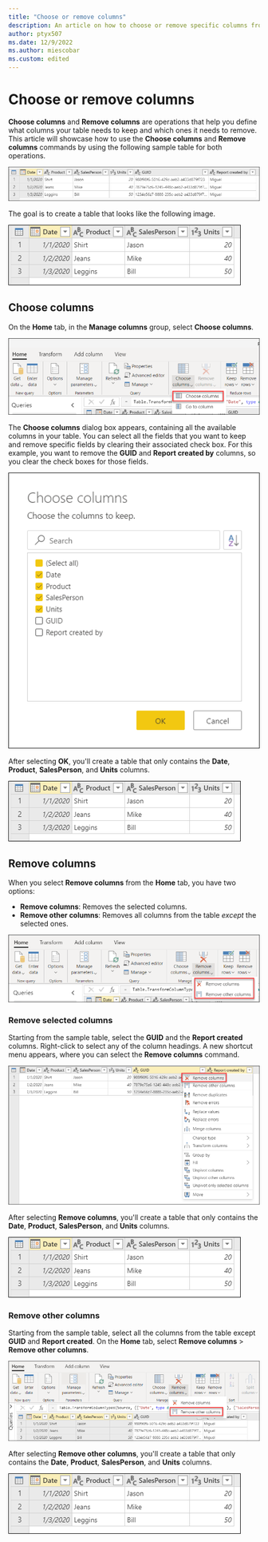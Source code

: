 ```yaml
---
title: "Choose or remove columns"
description: An article on how to choose or remove specific columns from a table. 
author: ptyx507
ms.date: 12/9/2022
ms.author: miescobar
ms.custom: edited
---
```


# Choose or remove columns

**Choose columns** and **Remove columns** are operations that help you define what columns your table needs to keep and which ones it needs to remove. This article will showcase how to use the **Choose columns** and **Remove columns** commands by using the following sample table for both operations.

![Sample table containing three rows of data with columns for date, product, sales person, unites, GUID, and report created by.](media/choose-remove-columns/choose-remove-columns-sample-table.png "Sample table with six columns")

The goal is to create a table that looks like the following image.

![Final table containing three rows of data with columns for date, product, salesperson, and units.](media/choose-remove-columns/choose-remove-columns-sample-final-table.png "Final table containing three rows of data with columns for date, product, salesperson, and units")

## Choose columns

On the **Home** tab, in the **Manage columns** group, select **Choose columns**.

![Choose columns command.](media/choose-remove-columns/choose-remove-columns-choose-columns-icon.png "Choose columns command")

The **Choose columns** dialog box appears, containing all the available columns in your table. You can select all the fields that you want to keep and remove specific fields by clearing their associated check box. For this example, you want to remove the **GUID** and **Report created by** columns, so you clear the check boxes for those fields.

![Choose columns dialog box.](media/choose-remove-columns/choose-remove-columns-choose-columns-window.png "Choose columns dialog box")

After selecting **OK**, you'll create a table that only contains the **Date**, **Product**, **SalesPerson**, and **Units** columns.

![Final table with the GUID and Report created by columns removed.](media/choose-remove-columns/choose-remove-columns-sample-final-table-2.png "Final table with the GUID and Report created by columns removed")

## Remove columns

When you select **Remove columns** from the **Home** tab, you have two options:

* **Remove columns**: Removes the selected columns.
* **Remove other columns**: Removes all columns from the table *except* the selected ones.

![Remove columns menu options.](media/choose-remove-columns/choose-remove-columns-remove-columns-icon.png "Remove columns menu options")

### Remove selected columns

Starting from the sample table, select the **GUID** and the **Report created** columns. Right-click to select any of the column headings. A new shortcut menu appears, where you can select the **Remove columns** command.

![Table column shortcut menu.](media/choose-remove-columns/choose-remove-columns-remove-columns-right-click.png "Table column shortcut menu")

After selecting **Remove columns**, you'll create a table that only contains the **Date**, **Product**, **SalesPerson**, and **Units** columns.

![Final table with the selected GUID and Report created by columns removed.](media/choose-remove-columns/choose-remove-columns-sample-final-table-3.png "[Final table with the selected GUID and Report created by columns removed")

### Remove other columns

Starting from the sample table, select all the columns from the table except **GUID** and **Report created**. On the **Home** tab, select **Remove columns** > **Remove other columns**.

![Remove other columns command.](media/choose-remove-columns/choose-remove-columns-remove-other-columns-icon.png "Remove other columns command")

After selecting **Remove other columns**, you'll create a table that only contains the **Date**, **Product**, **SalesPerson**, and **Units** columns.

![Final table with the non-selected GUID and Report created by columns removed.](media/choose-remove-columns/choose-remove-columns-sample-final-table-4.png "Final table with the non-selected GUID and Report created by columns removed")
